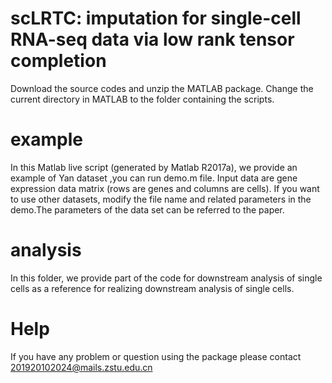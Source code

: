# scLRTC: imputation for single-cell RNA-seq data via low rank tensor completion
Download the source codes and unzip the MATLAB package. Change the current directory in MATLAB to the folder containing the scripts.
# example
In this Matlab live script (generated by Matlab R2017a), we provide an example of Yan dataset ,you can run demo.m file. Input data are gene expression data matrix (rows are genes and columns are cells). If you want to use other datasets, modify the file name and related parameters in the demo.The parameters of the data set can be referred to the paper.
# analysis
In this folder, we provide part of the code for downstream analysis of single cells as a reference for realizing downstream analysis of single cells.
# Help
If you have any problem or question using the package please contact 201920102024@mails.zstu.edu.cn
